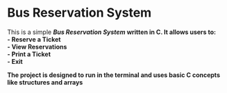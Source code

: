 <h1>Bus Reservation System</h1>
This is a simple <b><i>Bus Reservation System<b></i> written in C. It allows users to:<br>
- <b>Reserve a Ticket</b><br>
- <b>View Reservations</b><br>
- <b>Print a Ticket</b><br>
- <b>Exit</b><br>

The project is designed to run in the terminal and uses basic C concepts like structures and arrays

